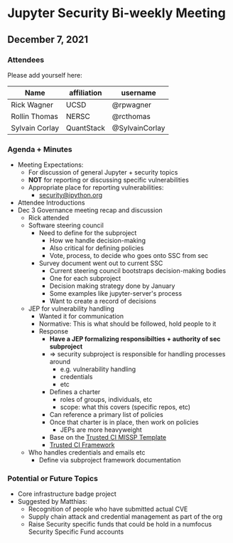 # Jupyter Security Bi-weekly Meeting

## December 7, 2021

### Attendees

Please add yourself here:

| Name          | affiliation                 | username         |
| ------------- | --------------------------- | -----------------|
| Rick Wagner | UCSD | @rpwagner    |
| Rollin Thomas | NERSC | @rcthomas |
| Sylvain Corlay | QuantStack | @SylvainCorlay |

### Agenda + Minutes

* Meeting Expectations:
    * For discussion of general Jupyter + security topics
    * **NOT** for reporting or discussing specific vulnerabilities
    * Appropriate place for reporting vulnerabilities:
        * security@ipython.org
* Attendee Introductions
* Dec 3 Governance meeting recap and discussion
    * Rick attended
    * Software steering council
        * Need to define for the subproject
            * How we handle decision-making
            * Also critical for defining policies
            * Vote, process, to decide who goes onto SSC from sec
        * Survey document went out to current SSC
            * Current steering council bootstraps decision-making bodies
            * One for each subproject
            * Decision making strategy done by January
            * Some examples like jupyter-server's process
            * Want to create a record of decisions
    * JEP for vulnerability handling
        * Wanted it for communication
        * Normative: This is what should be followed, hold people to it
        * Response
            * **Have a JEP formalizing responsibilties + authority of sec subproject**
            * => security subproject is responsible for handling processes around
                * e.g. vulnerability handling
                * credentials
                * etc
            * Defines a charter
                * roles of groups, individuals, etc
                * scope: what this covers (specific repos, etc)
            * Can reference a primary list of policies
            * Once that charter is in place, then work on policies
                * JEPs are more heavyweight
            * Base on the [Trusted CI MISSP Template](https://docs.google.com/document/d/1jCw5q410xPu8BPsOezAIaczizdZ95bs4UEk1xvlMMOQ/edit)
            * [Trusted CI Framework](https://zenodo.org/record/4562447/files/The%20Trusted%20CI%20Framework%20Implementation%20Guide%20v1.0.pdf?download=1)
    * Who handles credentials and emails etc
        * Define via subproject framework documentation


### Potential or Future Topics

* Core infrastructure badge project
* Suggested by Matthias:
    * Recognition of people who have submitted actual CVE
    * Supply chain attack and credential management as part of the org
    * Raise Security specific funds that could be hold in a numfocus Security Specific Fund accounts
